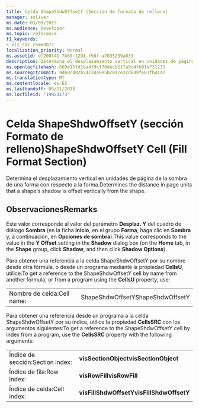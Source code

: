 ```yaml
---
title: Celda ShapeShdwOffsetY (Sección de formato de relleno)
manager: soliver
ms.date: 03/09/2015
ms.audience: Developer
ms.topic: reference
f1_keywords:
- vis_sdr.chm60077
localization_priority: Normal
ms.assetid: ef200f41-7b69-1291-f9df-a7035239a033
description: Determina el desplazamiento vertical en unidades de página de la sombra de una forma con respecto a la forma.
ms.openlocfilehash: 669e15fd1badf9cf76decb117a9c4fb91e731271
ms.sourcegitcommit: 9d60cd82b5413446e5bc8ace2cd689f683fb41a7
ms.translationtype: MT
ms.contentlocale: es-ES
ms.lasthandoff: 06/11/2018
ms.locfileid: "19823173"
---
```

# <a name="shapeshdwoffsety-cell-fill-format-section"></a><span data-ttu-id="a8397-103">Celda ShapeShdwOffsetY (sección Formato de relleno)</span><span class="sxs-lookup"><span data-stu-id="a8397-103">ShapeShdwOffsetY Cell (Fill Format Section)</span></span>

<span data-ttu-id="a8397-104">Determina el desplazamiento vertical en unidades de página de la sombra de una forma con respecto a la forma.</span><span class="sxs-lookup"><span data-stu-id="a8397-104">Determines the distance in page units that a shape's shadow is offset vertically from the shape.</span></span>
  
## <a name="remarks"></a><span data-ttu-id="a8397-105">Observaciones</span><span class="sxs-lookup"><span data-stu-id="a8397-105">Remarks</span></span>

<span data-ttu-id="a8397-106">Este valor corresponde al valor del parámetro **Desplaz. Y** del cuadro de diálogo **Sombra** (en la ficha **Inicio**, en el grupo **Forma**, haga clic en **Sombra** y, a continuación, en **Opciones de sombra**).</span><span class="sxs-lookup"><span data-stu-id="a8397-106">This value corresponds to the value in the **Y Offset** setting in the **Shadow** dialog box (on the **Home** tab, in the **Shape** group, click **Shadow**, and then click **Shadow Options**).</span></span>
  
<span data-ttu-id="a8397-107">Para obtener una referencia a la celda ShapeShdwOffsetY por su nombre desde otra fórmula, o desde un programa mediante la propiedad **CellsU**, utilice:</span><span class="sxs-lookup"><span data-stu-id="a8397-107">To get a reference to the ShapeShdwOffsetY cell by name from another formula, or from a program using the **CellsU** property, use:</span></span> 
  
|||
|:-----|:-----|
| <span data-ttu-id="a8397-108">Nombre de celda:</span><span class="sxs-lookup"><span data-stu-id="a8397-108">Cell name:</span></span>  <br/> | <span data-ttu-id="a8397-109">ShapeShdwOffsetY</span><span class="sxs-lookup"><span data-stu-id="a8397-109">ShapeShdwOffsetY</span></span>  <br/> |
   
<span data-ttu-id="a8397-110">Para obtener una referencia desde un programa a la celda ShapeShdwOffsetY por su índice, utilice la propiedad **CellsSRC** con los argumentos siguientes:</span><span class="sxs-lookup"><span data-stu-id="a8397-110">To get a reference to the ShapeShdwOffsetY cell by index from a program, use the **CellsSRC** property with the following arguments:</span></span> 
  
|||
|:-----|:-----|
| <span data-ttu-id="a8397-111">Índice de sección:</span><span class="sxs-lookup"><span data-stu-id="a8397-111">Section index:</span></span>  <br/> |<span data-ttu-id="a8397-112">**visSectionObject**</span><span class="sxs-lookup"><span data-stu-id="a8397-112">**visSectionObject**</span></span> <br/> |
| <span data-ttu-id="a8397-113">Índice de fila:</span><span class="sxs-lookup"><span data-stu-id="a8397-113">Row index:</span></span>  <br/> |<span data-ttu-id="a8397-114">**visRowFill**</span><span class="sxs-lookup"><span data-stu-id="a8397-114">**visRowFill**</span></span> <br/> |
| <span data-ttu-id="a8397-115">Índice de celda:</span><span class="sxs-lookup"><span data-stu-id="a8397-115">Cell index:</span></span>  <br/> |<span data-ttu-id="a8397-116">**visFillShdwOffsetY**</span><span class="sxs-lookup"><span data-stu-id="a8397-116">**visFillShdwOffsetY**</span></span> <br/> |
   

